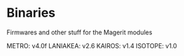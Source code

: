 # Binaries

Firmwares and other stuff for the Magerit modules

METRO: v4.0f
LANIAKEA: v2.6
KAIROS: v1.4
ISOTOPE: v1.0
